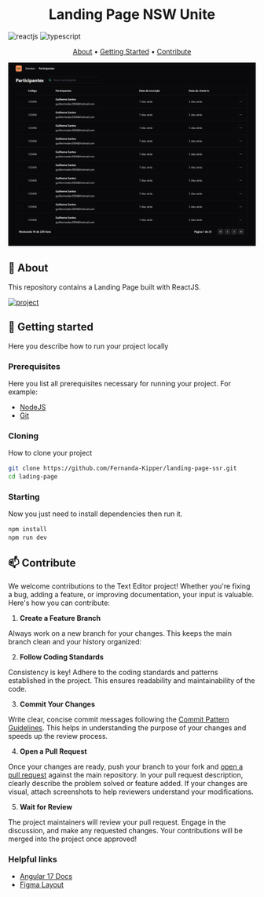 [TYPESCRIPT__BADGE]: https://img.shields.io/badge/typescript-D4FAFF?style=for-the-badge&logo=typescript
[REACTJS__BADGE]: https://img.shields.io/badge/-ReactJs-61DAFB?logo=react&logoColor=white&style=for-the-badge
[PROJECT__BADGE]: https://img.shields.io/badge/📱Visit_this_project-000?style=for-the-badge&logo=project
[PROJECT__URL]: #

<h1 align="center" style="font-weight: bold;">Landing Page NSW Unite</h1>

![reactjs][REACTJS__BADGE]
![typescript][TYPESCRIPT__BADGE]

<p align="center">
 <a href="#about">About</a> • 
 <a href="#started">Getting Started</a> • 
 <a href="#contribute">Contribute</a>
</p>

<p align="center">
    <img src="https://github.com/GuiZeroUm/pass-in-web/blob/main/public/myproject.png" alt="Page Layout" >
</p>

<h2 id="started">📌 About</h2>

This repository contains a Landing Page built with ReactJS.

[![project][PROJECT__BADGE]][PROJECT__URL]

<h2 id="started">🚀 Getting started</h2>

Here you describe how to run your project locally

<h3>Prerequisites</h3>

Here you list all prerequisites necessary for running your project. For example:

- [NodeJS](https://github.com/)
- [Git](https://git-scm.com/)

<h3>Cloning</h3>

How to clone your project

```bash
git clone https://github.com/Fernanda-Kipper/landing-page-ssr.git
cd lading-page
```

<h3>Starting</h3>

Now you just need to install dependencies then run it.

```bash
npm install
npm run dev
```

<h2 id="contribute">📫 Contribute</h2>

We welcome contributions to the Text Editor project! Whether you're fixing a bug, adding a feature, or improving documentation, your input is valuable. Here's how you can contribute:


1. **Create a Feature Branch**

Always work on a new branch for your changes. This keeps the main branch clean and your history organized:

2. **Follow Coding Standards**

Consistency is key! Adhere to the coding standards and patterns established in the project. This ensures readability and maintainability of the code.

3. **Commit Your Changes**

Write clear, concise commit messages following the [Commit Pattern Guidelines](https://gist.github.com/joshbuchea/6f47e86d2510bce28f8e7f42ae84c716). This helps in understanding the purpose of your changes and speeds up the review process.

4. **Open a Pull Request**

Once your changes are ready, push your branch to your fork and [open a pull request](https://www.atlassian.com/br/git/tutorials/making-a-pull-request) against the main repository. In your pull request description, clearly describe the problem solved or feature added. If your changes are visual, attach screenshots to help reviewers understand your modifications.

5. **Wait for Review**

The project maintainers will review your pull request. Engage in the discussion, and make any requested changes. Your contributions will be merged into the project once approved!

<h3>Helpful links</h3>

- [Angular 17 Docs](https://react.dev/)
- [Figma Layout](https://www.figma.com/file/DfAJ6x1s1DPA6pIHHvfov3/pass.in-(Community)?type=design&node-id=4003-2975&mode=design&t=QVPCq3NfwccIGV7o-0)
